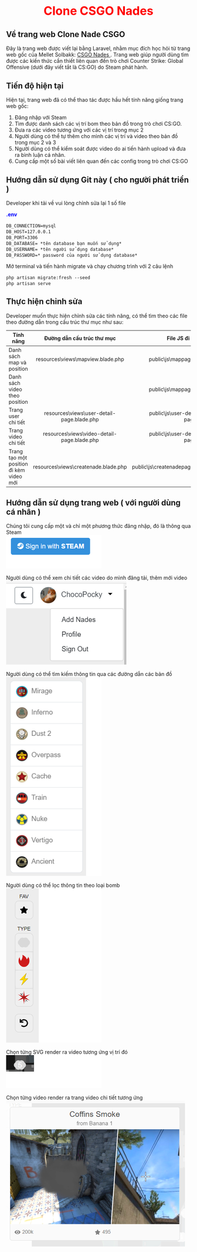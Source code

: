 <p align="center" style="color:red; font-size: 2rem; font-weight: bold">Clone CSGO Nades</p>

## Về trang web Clone Nade CSGO

Đây là trang web được viết lại bằng Laravel, nhằm mục đích học hỏi từ trang web gốc của Mellet Solbakk: [CSGO Nades ](https://www.csgonades.com/).
Trang web giúp người dùng tìm được các kiến thức cần thiết liên quan đến trò chơi Counter Strike: Global Offensive (dưới đây viết tắt là CS:GO) do Steam phát hành.

## Tiến độ hiện tại

Hiện tại, trang web đã có thể thao tác được hầu hết tính năng giống trang web gốc:
1. Đăng nhập với Steam
2. Tìm được danh sách các vị trí bom theo bản đồ trong trò chơi CS:GO.
3. Đưa ra các video tương ứng với các vị trí trong mục 2
4. Người dùng có thể tự thêm cho mình các vị trí và video theo bản đồ trong mục 2 và 3 
5. Người dùng có thể kiểm soát được video do ai tiến hành upload và đưa ra bình luận cá nhân. 
6. Cung cấp một số bài viết liên quan đến các config trong trò chơi CS:GO

## Hướng dẫn sử dụng Git này ( cho người phát triển )

Developer khi tải về vui lòng chỉnh sửa lại 1 số file 

<p style="color:blue; font-weight: bold; ">.env</p>

```
DB_CONNECTION=mysql
DB_HOST=127.0.0.1
DB_PORT=3306
DB_DATABASE= *tên database bạn muốn sử dụng*
DB_USERNAME= *tên người sử dụng database*
DB_PASSWORD=* password của người sử dụng database*
```

Mở terminal và tiến hành migrate và chạy chương trình với 2 câu lệnh 
```
php artisan migrate:fresh --seed
php artisan serve
```


## Thực hiện chỉnh sửa

Developer muốn thực hiện chỉnh sửa các tính năng, có thể tìm theo các file theo đường dẫn trong cấu trúc thư mục như sau:

| Tính năng  | Đường dẫn cấu trúc thư mục | File JS đi kèm |
| ------------- |:-------------:|------:|
| Danh sách map và position  | resources\views\mapview.blade.php    |public\js\mappages.js|
| Danh sách video theo position      |      |public\js\mappages.js|
| Trang user chi tiết |resources\views\user-detail-page.blade.php|public\js\user-detail-page.js|
| Trang video chi tiết|resources\views\video-detail-page.blade.php|public\js\user-detail-page.js|
| Trang tạo một position đi kèm video mới|resources\views\createnade.blade.php|public\js\createnadepages.js|

## Hướng dẫn sử dụng trang web ( với người dùng cá nhân ) 

Chúng tôi cung cấp một và chỉ một phương thức đăng nhập, đó là thông qua Steam\
![signin](/public/exampleimg/signinwithsteam.png)

Người dùng có thể xem chi tiết các video do mình đăng tải, thêm mới video\
![siginfunction](/public/exampleimg/signinfunction.png)

Người dùng có thể tìm kiếm thông tin qua các đường dẫn các bản đồ\
![maplist](/public/exampleimg/maplist.png)

Người dùng có thể lọc thông tin theo loại bomb\
![bombtype](/public/exampleimg/bombtype.png)

Chọn từng SVG render ra video tương ứng vị trí đó\
![svg](/public/exampleimg/svgexample.png)

Chọn từng video render ra trang video chi tiết tương ứng\
![video](/public/exampleimg/videoexample.png)

